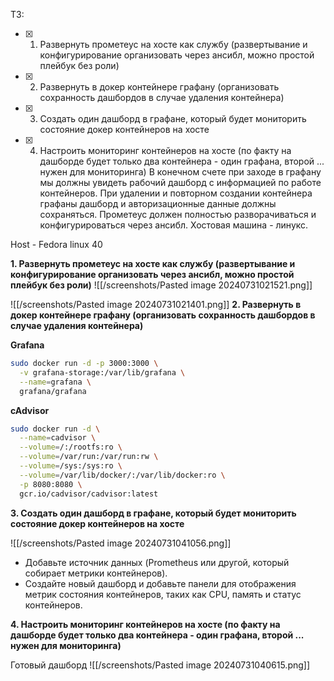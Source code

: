 ТЗ: 
- [x] 1) Развернуть прометеус на хосте как службу (развертывание и конфигурирование организовать через ансибл, можно простой плейбук без роли)
- [x] 2) Развернуть в докер контейнере графану (организовать сохранность дашбордов в случае удаления контейнера)
- [x] 3) Создать один дашборд в графане, который будет мониторить состояние докер контейнеров на хосте
- [x] 4) Настроить мониторинг контейнеров на хосте (по факту на дашборде будет только два контейнера - один графана, второй ... нужен для мониторинга)
В конечном счете при заходе в графану мы должны увидеть рабочий дашборд с информацией по работе контейнеров.
При удалении и повторном создании контейнера графаны дашборд и авторизационные данные должны сохраняться.
Прометеус должен полностью разворачиваться и конфигурироваться через ансибл.
Хостовая машина - линукс.

Host - Fedora linux 40

**1. Развернуть прометеус на хосте как службу (развертывание и конфигурирование организовать через ансибл, можно простой плейбук без роли)**
![[/screenshots/Pasted image 20240731021521.png]]

![[/screenshots/Pasted image 20240731021401.png]]
**2. Развернуть в докер контейнере графану (организовать сохранность дашбордов в случае удаления контейнера)**

**Grafana**
```bash
sudo docker run -d -p 3000:3000 \
  -v grafana-storage:/var/lib/grafana \
  --name=grafana \
  grafana/grafana
```

**cAdvisor**
```bash
sudo docker run -d \
  --name=cadvisor \
  --volume=/:/rootfs:ro \
  --volume=/var/run:/var/run:rw \
  --volume=/sys:/sys:ro \
  --volume=/var/lib/docker/:/var/lib/docker:ro \
  -p 8080:8080 \
  gcr.io/cadvisor/cadvisor:latest
```

**3. Создать один дашборд в графане, который будет мониторить состояние докер контейнеров на хосте**

![[/screenshots/Pasted image 20240731041056.png]]
- Добавьте источник данных (Prometheus или другой, который собирает метрики контейнеров).
- Создайте новый дашборд и добавьте панели для отображения метрик состояния контейнеров, таких как CPU, память и статус контейнеров.

**4. Настроить мониторинг контейнеров на хосте (по факту на дашборде будет только два контейнера - один графана, второй ... нужен для мониторинга)**

Готовый дашборд
![[/screenshots/Pasted image 20240731040615.png]]
